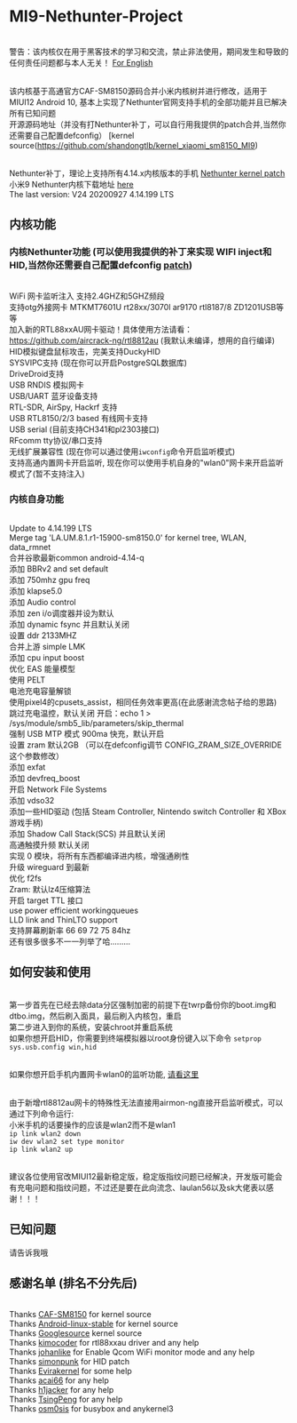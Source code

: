 # MI9-Nethunter-Project
<br> 警告：该内核仅在用于黑客技术的学习和交流，禁止非法使用，期间发生和导致的任何责任问题都与本人无关！ [For English](https://github.com/shandongtlb/MI9-Nethunter-Project)

<br> 该内核基于高通官方CAF-SM8150源码合并小米内核树并进行修改，适用于MIUI12 Android 10, 基本上实现了Nethunter官网支持手机的全部功能并且已解决所有已知问题
<br> 开源源码地址（并没有打Nethunter补丁，可以自行用我提供的patch合并,当然你还需要自己配置defconfig） [kernel source(https://github.com/shandongtlb/kernel_xiaomi_sm8150_MI9)

<br> Nethunter补丁，理论上支持所有4.14.x内核版本的手机 [Nethunter kernel patch](https://github.com/shandongtlb/MI9-Nethunter-Project/blob/master/MI9-nethunter-4.14.patch)
<br> 小米9 Nethunter内核下载地址 [here](https://github.com/shandongtlb/MI9-Nethunter-Project/releases) 
<br> The last version: V24 20200927 4.14.199 LTS
## 内核功能
### 内核Nethunter功能 (可以使用我提供的补丁来实现 WIFI inject和HID,当然你还需要自己配置defconfig [patch](https://github.com/shandongtlb/MI9-Nethunter-Project/blob/master/MI9-nethunter-4.14.patch))
<br>  WiFi 网卡监听注入 支持2.4GHZ和5GHZ频段
<br>  支持otg外接网卡 MTKMT7601U rt28xx/3070l ar9170 rtl8187/8 ZD1201USB等等
<br>  加入新的RTL88xxAU网卡驱动！具体使用方法请看：https://github.com/aircrack-ng/rtl8812au (我默认未编译，想用的自行编译)
<br>  HID模拟键盘鼠标攻击，完美支持DuckyHID
<br>  SYSVIPC支持 (现在你可以开启PostgreSQL数据库)
<br>  DriveDroid支持
<br>  USB RNDIS 模拟网卡
<br>  USB/UART 蓝牙设备支持
<br>  RTL-SDR, AirSpy, Hackrf 支持
<br>  USB RTL8150/2/3 based 有线网卡支持
<br>  USB serial (目前支持CH341和pl2303接口)
<br>  RFcomm tty协议/串口支持
<br>  无线扩展兼容性 (现在你可以通过使用`iwconfig`命令开启监听模式)
<br>  支持高通内置网卡开启监听, 现在你可以使用手机自身的"wlan0"网卡来开启监听模式了(暂不支持注入)
### 内核自身功能
<br>  Update to 4.14.199 LTS
<br>  Merge tag 'LA.UM.8.1.r1-15900-sm8150.0' for kernel tree, WLAN, data_rmnet
<br>  合并谷歌最新common android-4.14-q
<br>  添加 BBRv2 and set default
<br>  添加 750mhz gpu freq
<br>  添加 klapse5.0
<br>  添加 Audio control
<br>  添加 zen i/o调度器并设为默认
<br>  添加 dynamic fsync 并且默认关闭
<br>  设置 ddr 2133MHZ
<br>  合并上游 simple LMK
<br>  添加 cpu input boost
<br>  优化 EAS 能量模型
<br>  使用 PELT
<br>  电池充电容量解锁
<br>  使用pixel4的cpusets_assist，相同任务效率更高(在此感谢流念帖子给的思路)
<br>  跳过充电温控，默认关闭 开启：echo 1 > /sys/module/smb5_lib/parameters/skip_thermal
<br>  强制 USB MTP 模式 900ma 快充，默认开启
<br>  设置 zram 默认2GB （可以在defconfig调节 CONFIG_ZRAM_SIZE_OVERRIDE 这个参数修改）
<br>  添加 exfat
<br>  添加 devfreq_boost
<br>  开启 Network File Systems
<br>  添加 vdso32
<br>  添加一些HID驱动 (包括 Steam Controller, Nintendo switch Controller 和 XBox 游戏手柄)
<br>  添加 Shadow Call Stack(SCS) 并且默认关闭
<br>  高通触摸升频 默认关闭
<br>  实现 0 模块，将所有东西都编译进内核，增强通刷性
<br>  升级 wireguard 到最新
<br>  优化 f2fs
<br>  Zram: 默认lz4压缩算法
<br>  开启 target TTL 接口
<br>  use power efficient workingqueues
<br>  LLD link and ThinLTO support
<br>  支持屏幕刷新率 66 69 72 75 84hz
<br>  还有很多很多不一一列举了哈.........
  
## 如何安装和使用
<br>  第一步首先在已经去除data分区强制加密的前提下在twrp备份你的boot.img和dtbo.img，然后刷入面具，最后刷入内核包，重启
<br>  第二步进入到你的系统，安装chroot并重启系统
<br>  如果你想开启HID，你需要到终端模拟器以root身份键入以下命令 `setprop sys.usb.config win,hid`

<br>  如果你想开启手机内置网卡wlan0的监听功能, [请看这里](https://github.com/kimocoder/qualcomm_android_monitor_mode) 

<br>  由于新增rtl8812au网卡的特殊性无法直接用airmon-ng直接开启监听模式，可以通过下列命令运行:
<br>  小米手机的话要操作的应该是wlan2而不是wlan1
<br>  `ip link wlan2 down`
<br>  `iw dev wlan2 set type monitor`
<br>  `ip link wlan2 up`

<br>  建议各位使用官改MIUI12最新稳定版，稳定版指纹问题已经解决，开发版可能会有充电问题和指纹问题，不过还是要在此向流念、laulan56以及sk大佬表以感谢！！！

## 已知问题
请告诉我哦

## 感谢名单 (排名不分先后)
<br> Thanks [CAF-SM8150](https://source.codeaurora.org/quic/la/kernel/msm-4.14/) for kernel source
<br> Thanks [Android-linux-stable](https://github.com/android-linux-stable/msm-4.14/tree/kernel.lnx.4.14.r4-rel) for kernel source
<br> Thanks [Googlesource](https://android.googlesource.com/kernel/common/+/refs/heads/android-4.14-q) kernel source
<br> Thanks [kimocoder](https://github.com/kimocoder) for rtl88xxau driver and any help 
<br> Thanks [johanlike](https://github.com/johanlike) for Enable Qcom WiFi monitor mode and any help
<br> Thanks [simonpunk](https://forum.xda-developers.com/oneplus-5/development/burgerhunter-t3638810) for HID patch
<br> Thanks [Evirakernel](https://github.com/evirakernel) for some help
<br> Thanks [acai66](https://github.com/acai66) for any help
<br> Thanks [h1jacker](https://github.com/h1jacker) for any help
<br> Thanks [TsingPeng](https://github.com/TsingPeng03) for any help
<br> Thanks [osm0sis](https://github.com/osm0sis/AnyKernel3) for busybox and anykernel3
